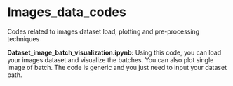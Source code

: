 # Images_data_codes
Codes related to images dataset load, plotting and pre-processing techniques

**Dataset_image_batch_visualization.ipynb:**
  Using this code, you can load your images dataset and visualize the batches. You can also plot single image of batch. The code is generic and you just need to input your dataset path.
  
